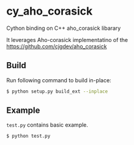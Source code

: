 # cy_aho_corasick
Cython binding on C++ aho_corasick libarary

It leverages Aho-corasick implementatino of the https://github.com/cjgdev/aho_corasick 

## Build
Run following command to build in-place:
```bash
$ python setup.py build_ext --inplace
```

## Example
`test.py` contains basic example.
```bash
$ python test.py
```